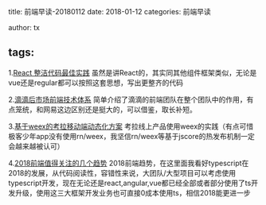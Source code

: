 title: 前端早读-20180112
date: 2018-01-12
categories: 前端早读

author: tx

tags:
-----
1.[React 整洁代码最佳实践](https://zhuanlan.zhihu.com/p/31615844)
虽然是讲React的，其实同其他组件框架类似，无论是vue还是regular都可以按照这套思想，写出更整齐的代码

2.[滴滴后市场前端技术体系](https://juejin.im/post/5a3dd19b6fb9a0452846b159)
简单介绍了滴滴的前端团队在整个团队中的作用，有点笼统，和网易这边区别还是挺大的，可以借鉴，取长补短。

3.[基于weex的考拉移动端动态化方案](https://juejin.im/post/5a534b64518825732d7f725e)
考拉线上产品使用weex的实践（有点可惜极客少年app没有使用rn/weex，我坚信rn/weex等基于jscore的热发布机制一定会越来越被认可）

4.[2018前端值得关注的几个趋势](https://juejin.im/post/5a519d305188257327396da5)
2018前端趋势，在这里面我看好typescript在2018的发展，从代码阅读性，容错性来说，大团队/大型项目可以考虑使用typescript开发，现在无论还是react,angular,vue都已经全部或者部分使用了ts开发升级，使用这三大框架开发业务也可直接0成本使用ts，相信2018能更进一步
